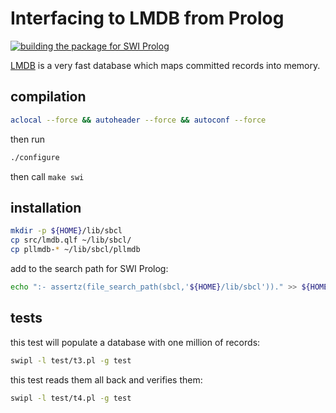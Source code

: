 
# Interfacing to LMDB from Prolog

[![building the package for SWI Prolog](https://github.com/CodiePP/pl_lmdb/actions/workflows/compilation.yml/badge.svg?branch=main)](https://github.com/CodiePP/pl_lmdb/actions/workflows/compilation.yml)

[LMDB](http://www.lmdb.tech/doc/) is a very fast database which maps committed records into memory.

## compilation

```sh
aclocal --force && autoheader --force && autoconf --force
```
then run
```sh
./configure
```
then call `make swi`

## installation

```sh
mkdir -p ${HOME}/lib/sbcl
cp src/lmdb.qlf ~/lib/sbcl/
cp pllmdb-* ~/lib/sbcl/pllmdb
```

add to the search path for SWI Prolog:
```sh
echo ":- assertz(file_search_path(sbcl,'${HOME}/lib/sbcl'))." >> ${HOME}/.config/swi-prolog/init.pl
```

## tests

this test will populate a database with one million of records:
```sh
swipl -l test/t3.pl -g test
```

this test reads them all back and verifies them:
```sh
swipl -l test/t4.pl -g test
```

